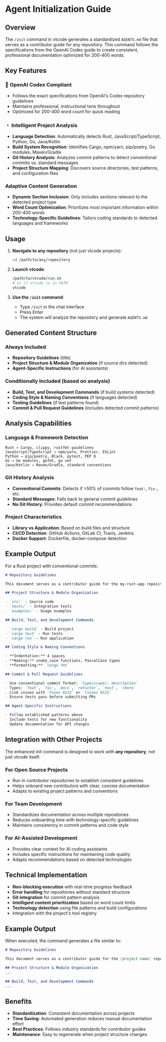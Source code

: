 # Agent Initialization Guide

## Overview

The `/init` command in vtcode generates a standardized `AGENTS.md` file that serves as a contributor guide for any repository. This command follows the specifications from the OpenAI Codex guide to create consistent, professional documentation optimized for 200-400 words.

## Key Features

### 🎯 **OpenAI Codex Compliant**

- Follows the exact specifications from OpenAI's Codex repository guidelines
- Maintains professional, instructional tone throughout
- Optimized for 200-400 word count for quick reading

### ・ **Intelligent Project Analysis**

- **Language Detection**: Automatically detects Rust, JavaScript/TypeScript, Python, Go, Java/Kotlin
- **Build System Recognition**: Identifies Cargo, npm/yarn, pip/poetry, Go modules, Maven/Gradle
- **Git History Analysis**: Analyzes commit patterns to detect conventional commits vs. standard messages
- **Project Structure Mapping**: Discovers source directories, test patterns, and configuration files

### **Adaptive Content Generation**

- **Dynamic Section Inclusion**: Only includes sections relevant to the detected project type
- **Word Count Optimization**: Prioritizes most important information within 200-400 words
- **Technology-Specific Guidelines**: Tailors coding standards to detected languages and frameworks

## Usage

1. **Navigate to any repository** (not just vtcode projects):

   ```bash
   cd /path/to/any/repository
   ```

2. **Launch vtcode**:

   ```bash
   /path/to/vtcode/run.sh
   # or if vtcode is in PATH
   vtcode
   ```

3. **Use the `/init` command**:
   - Type `/init` in the chat interface
   - Press Enter
   - The system will analyze the repository and generate `AGENTS.md`

## Generated Content Structure

### Always Included

- **Repository Guidelines** (title)
- **Project Structure & Module Organization** (if source dirs detected)
- **Agent-Specific Instructions** (for AI assistants)

### Conditionally Included (based on analysis)

- **Build, Test, and Development Commands** (if build systems detected)
- **Coding Style & Naming Conventions** (if languages detected)
- **Testing Guidelines** (if test patterns found)
- **Commit & Pull Request Guidelines** (includes detected commit patterns)

## Analysis Capabilities

### Language & Framework Detection

```
Rust → Cargo, clippy, rustfmt guidelines
JavaScript/TypeScript → npm/yarn, Prettier, ESLint
Python → pip/poetry, Black, pytest, PEP 8
Go → Go modules, gofmt, go vet
Java/Kotlin → Maven/Gradle, standard conventions
```

### Git History Analysis

- **Conventional Commits**: Detects if >50% of commits follow `feat:`, `fix:`, etc.
- **Standard Messages**: Falls back to general commit guidelines
- **No Git History**: Provides default commit recommendations

### Project Characteristics

- **Library vs Application**: Based on build files and structure
- **CI/CD Detection**: GitHub Actions, GitLab CI, Travis, Jenkins
- **Docker Support**: Dockerfile, docker-compose detection

## Example Output

For a Rust project with conventional commits:

```markdown
# Repository Guidelines

This document serves as a contributor guide for the my-rust-app repository.

## Project Structure & Module Organization

- `src/` - Source code
- `tests/` - Integration tests
- `examples/` - Usage examples

## Build, Test, and Development Commands

- `cargo build` - Build project
- `cargo test` - Run tests
- `cargo run` - Run application

## Coding Style & Naming Conventions

- **Indentation:** 4 spaces
- **Naming:** snake_case functions, PascalCase types
- **Formatting:** `cargo fmt`

## Commit & Pull Request Guidelines

- Use conventional commit format: `type(scope): description`
- Types: `feat`, `fix`, `docs`, `refactor`, `test`, `chore`
- Link issues with `Fixes #123` or `Closes #123`
- Ensure tests pass before submitting PRs

## Agent-Specific Instructions

- Follow established patterns above
- Include tests for new functionality
- Update documentation for API changes
```

## Integration with Other Projects

The enhanced init command is designed to work with **any repository**, not just vtcode itself:

### For Open Source Projects

- Run in contributor repositories to establish consistent guidelines
- Helps onboard new contributors with clear, concise documentation
- Adapts to existing project patterns and conventions

### For Team Development

- Standardizes documentation across multiple repositories
- Reduces onboarding time with technology-specific guidelines
- Maintains consistency in commit patterns and code style

### For AI-Assisted Development

- Provides clear context for AI coding assistants
- Includes specific instructions for maintaining code quality
- Adapts recommendations based on detected technologies

## Technical Implementation

- **Non-blocking execution** with real-time progress feedback
- **Error handling** for repositories without standard structure
- **Git integration** for commit pattern analysis
- **Intelligent content prioritization** based on word count limits
- **Technology detection** using file patterns and build configurations
- Integration with the project's tool registry

## Example Output

When executed, the command generates a file similar to:

```markdown
# Repository Guidelines

This document serves as a contributor guide for the [project name] repository...

## Project Structure & Module Organization
...

## Build, Test, and Development Commands
...
```

## Benefits

- **Standardization**: Consistent documentation across projects
- **Time Saving**: Automated generation reduces manual documentation effort
- **Best Practices**: Follows industry standards for contributor guides
- **Maintenance**: Easy to regenerate when project structure changes

